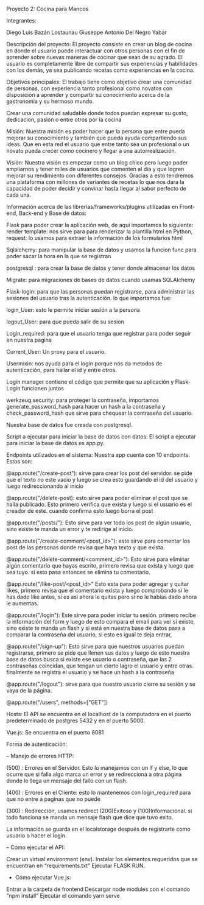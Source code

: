 Proyecto 2: Cocina para Mancos

Integrantes:

Diego Luis Bazán Lostaunau
Giuseppe Antonio Del Negro Yabar

Descripción del proyecto: El proyecto consiste en crear un blog de cocina en donde el usuario puede interactuar con otros personas con el fin de aprender sobre nuevas maneras de cocinar que sean de su agrado. El usuario es completamente libre de compartir sus experiencias y habilidades con los demás, ya sea publicando recetas como experiencias en la cocina.

Objetivos principales: El trabajo tiene como objetivo crear una comunidad de personas, con experiencia tanto profesional como novatos con disposición a aprender y compartir su conocimiento acerca de la gastronomía y su hermoso mundo.

Crear una comunidad saludable donde todos puedan expresar su gusto, dedicacion, pasion o entre otros por la cocina

Misión: Nuestra misión es poder hacer que la persona que entre pueda mejorar su conocimiento y también que pueda ayuda compartiendo sus ideas. Que en esta red el usuario que entre tanto sea un profesional o un novato pueda crecer como cocinero y llegar a una autorrealización.

Visión: Nuestra visión es empezar como un blog chico pero luego poder ampliarnos y tener miles de usuarios que comenten al dia y que logren mejorar su rendimiento con diferentes consejos. Gracias a esto tendremos una plataforma con millones de variantes de recetas lo que nos dara la capacidad de poder decidir y convinar hasta llegar al sabor perfecto de cada una.

Información acerca de las librerías/frameworks/plugins utilizadas en Front-end, Back-end y Base de datos:

Flask para poder crear la aplicación web, de aquí importamos lo siguiente: render template: nos sirve para para renderizar la plantilla html en Python, request: lo usamos para extraer la información de los formularios html

Sqlalchemy: para manipular la base de datos y usamos la funcion func para poder sacar la hora en la que se registran

postgresql : para crear la base de datos y tener donde almacenar los datos

Migrate: para migraciones de bases de datos cuando usamas SQLAlchemy

Flask-login: para que las personas puedan registrarse, para administrar las sesiones del usuario tras la autenticación. lo que importamos fue:

login_User: esto le permite iniciar sesión a la persona

logout_User: para que pueda salir de su sesion

Login_required: para que el usuario tenga que registrar para poder seguir en nuestra pagina

Current_User: Un proxy para el usuario.

Usermixin: nos ayuda para el login porque nos da metodos de autenticación, para hallar el id y entre otros.

Login manager contiene el código que permite que su aplicación y Flask-Login funcionen juntos

werkzeug.security: para proteger la contraseña, importamos generate_password_hash para hacer un hash a la contraseña y check_password_hash que sirve para chequear la contraseña del usuario.

Nuestra base de datos fue creada con postgresql.

Script a ejecutar para iniciar la base de datos con datos: El script a ejecutar para iniciar la base de datos es app.py.

Endpoints utilizados en el sistema: Nuestra app cuenta con 10 endpoints. Estos son:

@app.route("/create-post"): sirve para crear los post del servidor. se pide que el texto no este vacio y luego se crea esto guardando el id del usuario y luego redireccionando al inicio

@app.route("/delete-post): esto sirve para poder eliminar el post que se halla publicado. Esto primero verifica que exista y luego si el usuario es el creador de este. cuando confirma esto luego borra el post

@app.route("/posts/"): Esto sirve para ver todo los post de algún usuario, sino existe te manda un error y te redirige al inicio.

@app.route("/create-comment/<post_id>"): este sirve para comentar los post de las personas donde revisa que haya texto y que exista.

@app.route("/delete-comment/<comment_id>"): Esto sirve para eliminar algún comentario que hayas escrito, primero revisa que exista y luego que sea tuyo. si esto pasa entonces se elimina tu comentario.

@app.route("/like-post/<post_id>" Esto esta para poder agregar y quitar likes, primero revisa que el comentario exista y luego comprobando si le has dado like antes, si es asi ahora le quitas pero si no le habías dado ahora le aumentas.

@app.route("/login"): Este sirve para poder iniciar tu sesión. primero recibe la información del form y luego de esto compara el email para ver si existe, sino existe te manda un flash y si está en nuestra base de datos pasa a comparar la contraseña del usuario, si esto es igual te deja entrar,

@app.route("/sign-up"): Esto sirve para que nuestros usuarios puedan registrarse, primero se pide que llenen sus datos y luego de esto nuestra base de datos busca si existe ese usuario o contraseña, que las 2 contraseñas coincidan, que tengan un cierto lagro el usuario y entre otras. finalmente se registra el usuario y se hace un hash a la contraseña

@app.route("/logout"): sirve para que nuestro usuario cierre su sesión y se vaya de la página.

@app.route("/users", methods=["GET"])

Hosts: El API se encuentra en el localhost de la computadora en el puerto predeterminado de postgres 5432 y en el puerto 5000.

Vue.js: Se encuentra en el puerto 8081

Forma de autenticación:

– Manejo de errores HTTP:

(500) : Errores en el Servidor. Esto lo manejamos con un if y else, lo que ocurre que si falla algo marca un error y se redirecciona a otra página donde le llega un mensaje del fallo con un flash.

(400) : Errores en el Cliente: esto lo mantenemos con login_required para que no entre a paginas que no puede

(300) : Redirección, usamos redirect (200)Exitoso y (100)Informacional. si todo funciona se manda un mensaje flash que dice que tuvo exito.

La información se guarda en el localstorage después de registrarte como usuario o hacer el login.

– Cómo ejecutar el API:

Crear un virtual environment (env).
Instalar los elementos requeridos que se encuentran en “requirements.txt”
Ejecutar FLASK RUN.

- Cómo ejecutar Vue.js:

Entrar a la carpeta de frontend 
Descargar node modules con el comando "npm install"
Ejecutar el comando yarn serve 
